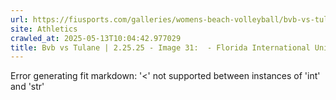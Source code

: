 ```yaml
---
url: https://fiusports.com/galleries/womens-beach-volleyball/bvb-vs-tulane-2-25-25/image-31/355/62584
site: Athletics
crawled_at: 2025-05-13T10:04:42.977029
title: Bvb vs Tulane | 2.25.25 - Image 31:  - Florida International University
---
```


Error generating fit markdown: '<' not supported between instances of 'int' and 'str'